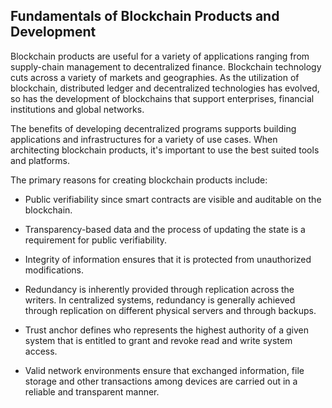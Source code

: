 Fundamentals of Blockchain Products and Development
---------------------------------------------------

Blockchain products are useful for a variety of applications ranging from supply-chain management to decentralized finance. Blockchain technology cuts across a variety of markets and geographies. As the utilization of blockchain, distributed ledger and decentralized technologies has evolved, so has the development of blockchains that support enterprises, financial institutions and global networks.

The benefits of developing decentralized programs supports building applications and infrastructures for a variety of use cases. When architecting blockchain products, it's important to use the best suited tools and platforms.

The primary reasons for creating blockchain products include:

-   Public verifiability since smart contracts are visible and auditable on the blockchain.

-   Transparency-based data and the process of updating the state is a requirement for public verifiability.

-   Integrity of information ensures that it is protected from unauthorized modifications.

-   Redundancy is inherently provided through replication across the writers. In centralized systems, redundancy is generally achieved through replication on different physical servers and through backups.

-   Trust anchor defines who represents the highest authority of a given system that is entitled to grant and revoke read and write system access.

-   Valid network environments ensure that exchanged information, file storage and other transactions among devices are carried out in a reliable and transparent manner.
